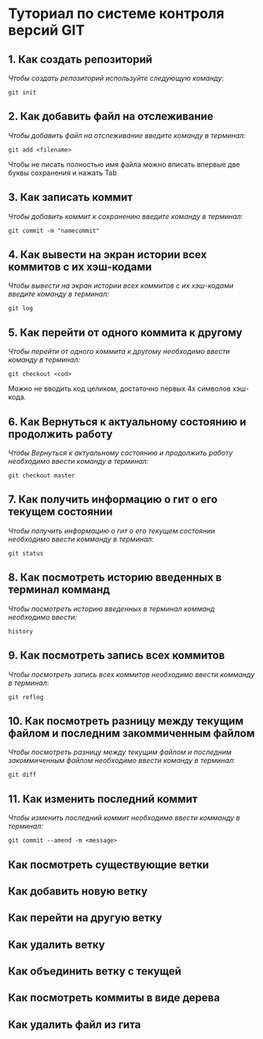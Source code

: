 # Туториал по системе контроля версий GIT 

## 1. Как создать репозиторий

*Чтобы создать репозиторий используйте следующую команду*:

```
git init
```

## 2. Как добавить файл на отслеживание

*Чтобы добавить файл на отслеживание введите команду в терминал:*

```
git add <filename> 
```
Чтобы не писать полностью имя файла можно вписать впервые две буквы сохранения и нажать Tab

## 3. Как записать коммит
*Чтобы добавить коммит к сохранению введите команду в терминал:*

```
git commit -m "namecommit" 
```

## 4. Как вывести на экран истории всех коммитов с их хэш-кодами

*Чтобы вывести на экран истории всех коммитов с их хэш-кодами введите команду в терминал:*
~~~
git log
~~~

## 5. Как перейти от одного коммита к другому
*Чтобы перейти от одного коммита к другому необходимо ввести команду в терминал:* 
~~~
git checkout <cod>
~~~
Можно не вводить код целиком, достаточно первых 4х символов хэш-кода.

## 6. Как Вернуться к актуальному состоянию и продолжить работу

*Чтобы Вернуться к актуальному состоянию и продолжить работу необходимо ввести команду в терминал:*
~~~
git checkout master
~~~

## 7. Как получить информацию о гит о его текущем состоянии
*Чтобы получить информацию о гит о его текущем состоянии необходимо ввести комманду в терминал:*
~~~ 
git status
~~~

## 8. Как посмотреть историю введенных в терминал комманд
*Чтобы посмотреть историю введенных в терминал комманд необходимо ввести:*
~~~
history
~~~

## 9. Как посмотреть запись всех коммитов
*Чтобы посмотреть запись всех коммитов необходимо ввести комманду в терминал*:
~~~
git reflog
~~~

## 10. Как посмотреть разницу между текущим файлом и последним закоммиченным файлом
*Чтобы посмотреть разницу между текущим файлом и последним закоммиченным файлом необходимо ввести команду в терминал:*
~~~
git diff
~~~

## 11. Как изменить последний коммит
*Чтобы изменить последний коммит необходимо ввести комманду в терминал:*
~~~
git commit --amend -m <message>
~~~

## Как посмотреть существующие ветки

## Как добавить новую ветку

## Как перейти на другую ветку

## Как удалить ветку

## Как объединить ветку с текущей

## Как посмотреть коммиты в виде дерева

## Как удалить файл из гита

